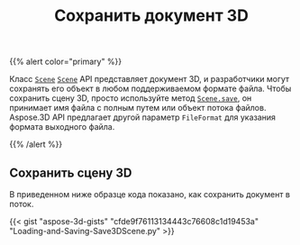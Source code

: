 ﻿---
title: Сохранить документ 3D
type: docs
weight: 20
url: /ru/python-net/save-a-3d-document/
description: Класс Scene Aspose.3D API представляет документ 3D, и разработчики могут сохранять его объект в любом поддерживаемом формате файла.
---
{{% alert color="primary" %}} 

Класс [`Scene`](https://reference.aspose.com/3d/net/aspose.threed/scene) [`Scene`](https://reference.aspose.com/3d/net/aspose.threed/scene) API представляет документ 3D, и разработчики могут сохранять его объект в любом поддерживаемом формате файла. Чтобы сохранить сцену 3D, просто используйте метод [`Scene.save`](https://reference.aspose.com/3d/net/aspose.threed/scene/methods/save), он принимает имя файла с полным путем или объект потока файлов. Aspose.3D API предлагает другой параметр `FileFormat` для указания формата выходного файла.

{{% /alert %}} 
## **Сохранить сцену 3D**


В приведенном ниже образце кода показано, как сохранить документ в поток.

{{< gist "aspose-3d-gists" "cfde9f76113134443c76608c1d19453a" "Loading-and-Saving-Save3DScene.py" >}}
